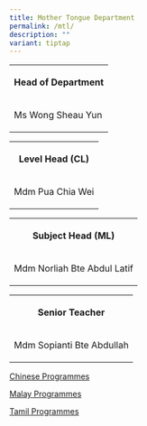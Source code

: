 ```yaml
---
title: Mother Tongue Department
permalink: /mtl/
description: ""
variant: tiptap
---
```

<table style="minWidth: 25px">
<colgroup>
<col>
</colgroup>
<tbody>
<tr>
<th rowspan="1" colspan="1">
<p>Head of Department</p>
</th>
</tr>
<tr>
<td rowspan="1" colspan="1">
<p>Ms Wong Sheau Yun</p>
</td>
</tr>
</tbody>
</table>
<table style="minWidth: 25px">
<colgroup>
<col>
</colgroup>
<tbody>
<tr>
<th rowspan="1" colspan="1">
<p>Level Head (CL)</p>
</th>
</tr>
<tr>
<td rowspan="1" colspan="1">
<p>Mdm Pua Chia Wei</p>
</td>
</tr>
</tbody>
</table>
<p></p>
<table style="minWidth: 25px">
<colgroup>
<col>
</colgroup>
<tbody>
<tr>
<th rowspan="1" colspan="1">
<p>Subject Head (ML)</p>
</th>
</tr>
<tr>
<td rowspan="1" colspan="1">
<p>Mdm Norliah Bte Abdul Latif</p>
</td>
</tr>
</tbody>
</table>
<p></p>
<p></p>
<table style="minWidth: 25px">
<colgroup>
<col>
</colgroup>
<tbody>
<tr>
<th rowspan="1" colspan="1">
<p>Senior Teacher</p>
</th>
</tr>
<tr>
<td rowspan="1" colspan="1">
<p>Mdm Sopianti Bte Abdullah</p>
</td>
</tr>
</tbody>
</table>
<p></p>
<p><a href="/MTLCL/" rel="noopener noreferrer nofollow" target="_blank">Chinese Programmes</a>
</p>
<p><a href="/MTLML/" rel="noopener noreferrer nofollow" target="_blank">Malay Programmes</a> 
<br>
</p>
<p><a href="/MTLTL/" rel="noopener noreferrer nofollow" target="_blank">Tamil Programmes</a>
</p>
<p></p>